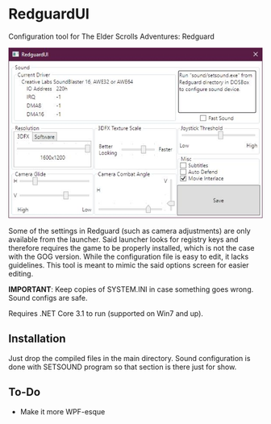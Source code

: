# RedguardUI
Configuration tool for The Elder Scrolls Adventures: Redguard

![Screenshot](sshot.jpg)

Some of the settings in Redguard (such as camera adjustments) are only available from the launcher. Said launcher looks for registry keys and therefore requires the game to be properly installed, which is not the case with the GOG version. While the configuration file is easy to edit, it lacks guidelines. This tool is meant to mimic the said options screen for easier editing.

**IMPORTANT**: Keep copies of SYSTEM.INI in case something goes wrong. Sound configs are safe.

Requires .NET Core 3.1 to run (supported on Win7 and up).

## Installation
Just drop the compiled files in the main directory. Sound configuration is done with SETSOUND program so that section is there just for show.

## To-Do
- Make it more WPF-esque
